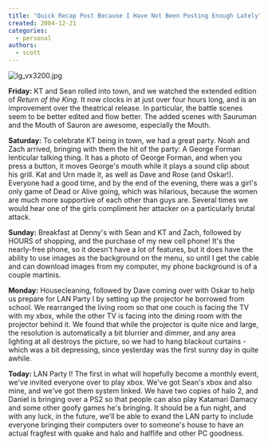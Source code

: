 ```yaml
---
title: "Quick Recap Post Because I Have Not Been Posting Enough Lately"
created: 2004-12-21
categories:
  - personal
authors:
  - scott
---
```


![lg_vx3200.jpg](/images/lg_vx3200.jpg)

**Friday:** KT and Sean rolled into town, and we watched the extended edition of _Return of the King_. It now clocks in at just over four hours long, and is an improvement over the theatrical release. In particular, the battle scenes seem to be better edited and flow better. The added scenes with Sauruman and the Mouth of Sauron are awesome, especially the Mouth.

**Saturday:** To celebrate KT being in town, we had a great party. Noah and Zach arrived, bringing with them the hit of the party: A George Forman lenticular talking thing. It has a photo of George Forman, and when you press a button, it moves George's mouth while it plays a sound clip about his grill. Kat and Urn made it, as well as Dave and Rose (and Oskar!). Everyone had a good time, and by the end of the evening, there was a girl's only game of Dead or Alive going, which was hilarious, because the women are much more supportive of each other than guys are. Several times we would hear one of the girls compliment her attacker on a particularly brutal attack.

**Sunday:** Breakfast at Denny's with Sean and KT and Zach, followed by HOURS of shopping, and the purchase of my new cell phone! It's the nearly-free phone, so it doesn't have a lot of features, but it does have the ability to use images as the background on the menu, so until I get the cable and can download images from my computer, my phone background is of a couple martinis.

**Monday:** Housecleaning, followed by Dave coming over with Oskar to help us prepare for LAN Party I by setting up the projector he borrowed from school. We rearranged the living room so that one couch is facing the TV with my xbox, while the other TV is facing into the dining room with the projector behind it. We found that while the projector is quite nice and large, the resolution is automatically a bit blurrier and dimmer, and any area lighting at all destroys the picture, so we had to hang blackout curtains - which was a bit depressing, since yesterday was the first sunny day in quite awhile.

**Today:** LAN Party I! The first in what will hopefully become a monthly event, we've invited everyone over to play xbox. We've got Sean's xbox and also mine, and we've got them system linked. We have two copies of halo 2, and Daniel is bringing over a PS2 so that people can also play Katamari Damacy and some other goofy games he's bringing. It should be a fun night, and with any luck, in the future, we'll be able to exand the LAN party to include everyone bringing their computers over to someone's house to have an actual fragfest with quake and halo and halflife and other PC goodness.
